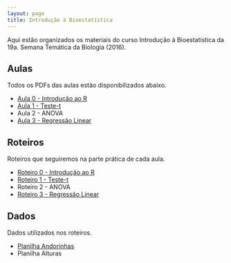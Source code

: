```yaml
---
layout: page
title: Introdução à Bioestatística
---
```


<p class="message">
  Aqui estão organizados os materiais do curso Introdução à Bioestatística da 19a. Semana Temática da Biologia (2016).
</p>

<h2>Aulas</h2>
Todos os PDFs das aulas estão disponibilizados abaixo.

- [Aula 0 - Introdução ao R](http://htmlpreview.github.io/?https://github.com/mufernando/bioestat/blob/master/2016_2/aulas/intro_R/presintroR.html)
- [Aula 1 - Teste-t](https://github.com/mufernando/bioestat/blob/master/2016_2/aulas/aula1.pdf)
- Aula 2 - ANOVA
- [Aula 3 - Regressão Linear](https://github.com/mufernando/bioestat/blob/master/2016_2/aulas/aula3.pdf)

<h2>Roteiros</h2>
Roteiros que seguiremos na parte prática de cada aula.

- [Roteiro 0 - Introdução ao R](https://github.com/mufernando/bioestat/blob/master/2016_2/praticas/intro_R.R)
- [Roteiro 1 - Teste-t](http://htmlpreview.github.io/?https://github.com/mufernando/bioestat/blob/master/2016_2/praticas/testet.html)
- Roteiro 2 - ANOVA
- [Roteiro 3 - Regressão Linear](http://htmlpreview.github.io/?https://github.com/mufernando/bioestat/blob/master/2016_2/praticas/reglinear.html)

<h2>Dados</h2>
Dados utilizados nos roteiros.

- [Planilha Andorinhas](https://github.com/mufernando/bioestat/blob/master/2016_2/dados/andorinhas.csv)
- Planilha Alturas

